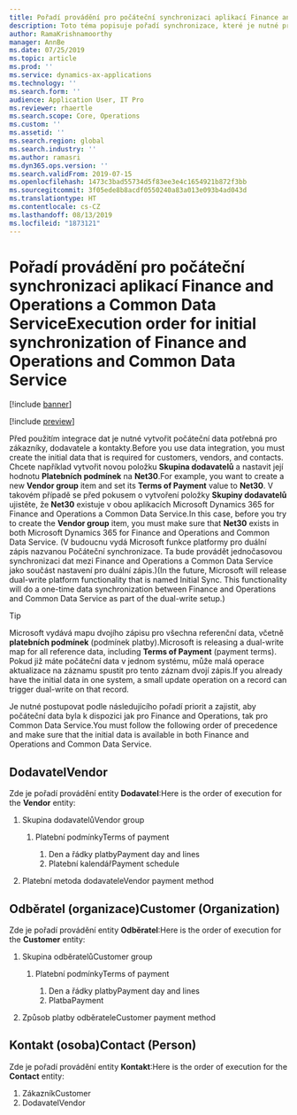```yaml
---
title: Pořadí provádění pro počáteční synchronizaci aplikací Finance and Operations a Common Data Service
description: Toto téma popisuje pořadí synchronizace, které je nutné provést při vytváření počátečních dat.
author: RamaKrishnamoorthy
manager: AnnBe
ms.date: 07/25/2019
ms.topic: article
ms.prod: ''
ms.service: dynamics-ax-applications
ms.technology: ''
ms.search.form: ''
audience: Application User, IT Pro
ms.reviewer: rhaertle
ms.search.scope: Core, Operations
ms.custom: ''
ms.assetid: ''
ms.search.region: global
ms.search.industry: ''
ms.author: ramasri
ms.dyn365.ops.version: ''
ms.search.validFrom: 2019-07-15
ms.openlocfilehash: 1473c3bad55734d5f83ee3e4c1654921b872f3bb
ms.sourcegitcommit: 3f05ede8b8acdf0550240a83a013e093b4ad043d
ms.translationtype: HT
ms.contentlocale: cs-CZ
ms.lasthandoff: 08/13/2019
ms.locfileid: "1873121"
---
```

# <a name="execution-order-for-initial-synchronization-of-finance-and-operations-and-common-data-service"></a><span data-ttu-id="43070-103">Pořadí provádění pro počáteční synchronizaci aplikací Finance and Operations a Common Data Service</span><span class="sxs-lookup"><span data-stu-id="43070-103">Execution order for initial synchronization of Finance and Operations and Common Data Service</span></span>

[!include [banner](../includes/banner.md)]

[!include [preview](../includes/preview-banner.md)]

<span data-ttu-id="43070-104">Před použitím integrace dat je nutné vytvořit počáteční data potřebná pro zákazníky, dodavatele a kontakty.</span><span class="sxs-lookup"><span data-stu-id="43070-104">Before you use data integration, you must create the initial data that is required for customers, vendors, and contacts.</span></span> <span data-ttu-id="43070-105">Chcete například vytvořit novou položku **Skupina dodavatelů** a nastavit její hodnotu **Platebních podmínek** na **Net30**.</span><span class="sxs-lookup"><span data-stu-id="43070-105">For example, you want to create a new **Vendor group** item and set its **Terms of Payment** value to **Net30**.</span></span> <span data-ttu-id="43070-106">V takovém případě se před pokusem o vytvoření položky **Skupiny dodavatelů** ujistěte, že **Net30** existuje v obou aplikacích  Microsoft Dynamics 365 for Finance and Operations a Common Data Service.</span><span class="sxs-lookup"><span data-stu-id="43070-106">In this case, before you try to create the **Vendor group** item, you must make sure that **Net30** exists in both Microsoft Dynamics 365 for Finance and Operations and Common Data Service.</span></span> <span data-ttu-id="43070-107">(V budoucnu vydá Microsoft funkce platformy pro duální zápis nazvanou Počáteční synchronizace. Ta bude provádět jednočasovou synchronizaci dat mezi Finance and Operations a Common Data Service jako součást nastavení pro duální zápis.)</span><span class="sxs-lookup"><span data-stu-id="43070-107">(In the future, Microsoft will release dual-write platform functionality that is named Initial Sync. This functionality will do a one-time data synchronization between Finance and Operations and Common Data Service as part of the dual-write setup.)</span></span>

> [!TIP]
> <span data-ttu-id="43070-108">Microsoft vydává mapu dvojího zápisu pro všechna referenční data, včetně **platebních podmínek** (podmínek platby).</span><span class="sxs-lookup"><span data-stu-id="43070-108">Microsoft is releasing a dual-write map for all reference data, including **Terms of Payment** (payment terms).</span></span> <span data-ttu-id="43070-109">Pokud již máte počáteční data v jednom systému, může malá operace aktualizace na záznamu spustit pro tento záznam dvojí zápis.</span><span class="sxs-lookup"><span data-stu-id="43070-109">If you already have the initial data in one system, a small update operation on a record can trigger dual-write on that record.</span></span>

<span data-ttu-id="43070-110">Je nutné postupovat podle následujícího pořadí priorit a zajistit, aby počáteční data byla k dispozici jak pro Finance and Operations, tak pro Common Data Service.</span><span class="sxs-lookup"><span data-stu-id="43070-110">You must follow the following order of precedence and make sure that the initial data is available in both Finance and Operations and Common Data Service.</span></span>

## <a name="vendor"></a><span data-ttu-id="43070-111">Dodavatel</span><span class="sxs-lookup"><span data-stu-id="43070-111">Vendor</span></span>

<span data-ttu-id="43070-112">Zde je pořadí provádění entity **Dodavatel**:</span><span class="sxs-lookup"><span data-stu-id="43070-112">Here is the order of execution for the **Vendor** entity:</span></span>

1. <span data-ttu-id="43070-113">Skupina dodavatelů</span><span class="sxs-lookup"><span data-stu-id="43070-113">Vendor group</span></span>

    1. <span data-ttu-id="43070-114">Platební podmínky</span><span class="sxs-lookup"><span data-stu-id="43070-114">Terms of payment</span></span>

        1. <span data-ttu-id="43070-115">Den a řádky platby</span><span class="sxs-lookup"><span data-stu-id="43070-115">Payment day and lines</span></span>
        2. <span data-ttu-id="43070-116">Platební kalendář</span><span class="sxs-lookup"><span data-stu-id="43070-116">Payment schedule</span></span>

2. <span data-ttu-id="43070-117">Platební metoda dodavatele</span><span class="sxs-lookup"><span data-stu-id="43070-117">Vendor payment method</span></span>

## <a name="customer-organization"></a><span data-ttu-id="43070-118">Odběratel (organizace)</span><span class="sxs-lookup"><span data-stu-id="43070-118">Customer (Organization)</span></span>

<span data-ttu-id="43070-119">Zde je pořadí provádění entity **Odběratel**:</span><span class="sxs-lookup"><span data-stu-id="43070-119">Here is the order of execution for the **Customer** entity:</span></span>

1. <span data-ttu-id="43070-120">Skupina odběratelů</span><span class="sxs-lookup"><span data-stu-id="43070-120">Customer group</span></span>

    1. <span data-ttu-id="43070-121">Platební podmínky</span><span class="sxs-lookup"><span data-stu-id="43070-121">Terms of payment</span></span>

        1. <span data-ttu-id="43070-122">Den a řádky platby</span><span class="sxs-lookup"><span data-stu-id="43070-122">Payment day and lines</span></span>
        2. <span data-ttu-id="43070-123">Platba</span><span class="sxs-lookup"><span data-stu-id="43070-123">Payment</span></span> 

2. <span data-ttu-id="43070-124">Způsob platby odběratele</span><span class="sxs-lookup"><span data-stu-id="43070-124">Customer payment method</span></span>

## <a name="contact-person"></a><span data-ttu-id="43070-125">Kontakt (osoba)</span><span class="sxs-lookup"><span data-stu-id="43070-125">Contact (Person)</span></span>

<span data-ttu-id="43070-126">Zde je pořadí provádění entity **Kontakt**:</span><span class="sxs-lookup"><span data-stu-id="43070-126">Here is the order of execution for the **Contact** entity:</span></span>

1. <span data-ttu-id="43070-127">Zákazník</span><span class="sxs-lookup"><span data-stu-id="43070-127">Customer</span></span>
2. <span data-ttu-id="43070-128">Dodavatel</span><span class="sxs-lookup"><span data-stu-id="43070-128">Vendor</span></span>
